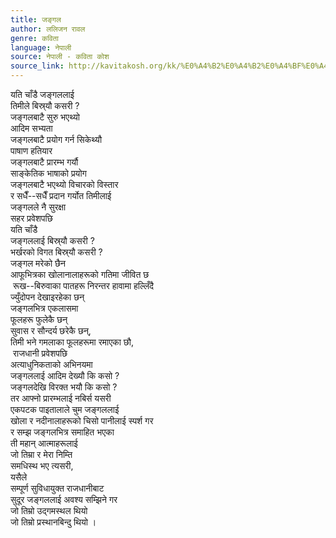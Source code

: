 ```yaml
---
title: जङ्गल
author: ललिजन रावल
genre: कविता
language: नेपाली
source: नेपाली - कविता कोश
source_link: http://kavitakosh.org/kk/%E0%A4%B2%E0%A4%B2%E0%A4%BF%E0%A4%9C%E0%A4%A8_%E0%A4%B0%E0%A4%BE%E0%A4%B5%E0%A4%B2
---
```


यति चाँडै जङ्गललाई  
तिमीले बिस्र्यौ कसरी ?  
जङ्गलबाटै सुरु भएथ्यो  
आदिम सभ्यता  
जङ्गलबाटै प्रयोग गर्न सिकेथ्यौ  
पाषाण हतियार  
जङ्गलबाटै प्रारम्भ गर्यौ  
साङ्केतिक भाषाको प्रयोग  
जङ्गलबाटै भएथ्यो विचारको विस्तार  
र सधैँ--सधैँ प्रदान गर्योत तिमीलाई  
जङ्गलले नै सुरक्षा  
सहर प्रवेशपछि  
यति चाँडै  
जङ्गललाई बिस्र्यौ कसरी ?  
भर्खरको विगत बिस्र्यौ कसरी ?  
जङ्गल मरेको छैन  
आफूभित्रका खोलानालाहरूको गतिमा जीवित छ  
 रूख--बिरुवाका पातहरू निरन्तर हावामा हल्लिँदै  
ज्युँदोपन देखाइरहेका छन्  
जङ्गलभित्र एकलासमा  
फूलहरू फुलेकै छन्  
सुवास र सौन्दर्य छरेकै छन्,  
तिमी भने गमलाका फूलहरूमा रमाएका छौ,  
 राजधानी प्रवेशपछि  
अत्याधुनिकताको अभिनयमा  
जङ्गललाई आदिम देख्यौ कि कसो ?  
जङ्गलदेखि विरक्त भयौ कि कसो ?  
तर आफ्नो प्रारम्भलाई नबिर्स यसरी  
एकपटक पाइतालाले चुम जङ्गललाई  
खोला र नदीनालाहरूको चिसो पानीलाई स्पर्श गर  
र सम्झ जङ्गलभित्र समाहित भएका  
ती महान् आत्माहरूलाई  
जो तिम्रा र मेरा निम्ति  
समधिस्थ भए त्यसरी,  
यसैले  
सम्पूर्ण सुविधायुक्त राजधानीबाट  
सुदूर जङ्गललाई अवश्य सम्झिने गर  
जो तिम्रो उद्गमस्थल थियो  
जो तिम्रो प्रस्थानबिन्दु थियो ।
